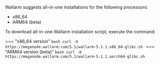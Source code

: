 Wallarm suggests all-in-one installations for the following processors:

* x86_64
* ARM64 (beta)

To download all-in-one Wallarm installation script, execute the command:

=== "x86_64 version"
    ```bash
    curl -O https://meganode.wallarm.com/5.1/wallarm-5.1.1.x86_64-glibc.sh
    ```
=== "ARM64 version (beta)"
    ```bash
    curl -O https://meganode.wallarm.com/5.1/wallarm-5.1.1.aarch64-glibc.sh
    ```